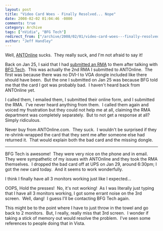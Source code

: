 ```yaml
---
layout: post
title: "Video Card Woes - Finally Resolved... Nope"
date: 2008-02-02 01:04:46 -0800
comments: true
category: Archive
tags: ["nVidia", "BFG Tech"]
redirect_from: ["/archive/2008/02/01/video-card-woes---finally-resolved.-nope.aspx/"]
author: "Jeff Handley"
---
```

<!-- more -->
<p>Well, <a href="http://ANTOnline.com" target="_blank">ANTOnline</a> sucks.  They really suck, and I'm not afraid to say it!</p>  <p>Back on Jan 25, I said that I had <a href="http://blog.jeffhandley.com/archive/2008/01/25/never-ending-video-card-woes.aspx" target="_blank">submitted an RMA</a> to them after talking with <a href="http://www.bfgtech.com" target="_blank">BFG Tech</a>.  This was actually the 2nd RMA I submitted to ANTOnline.  The first was because there was no DVI-I to VGA dongle included like there should have been.  But the one I submitted on Jan 25 was because BFG told me that the card I got was probably bad.  I haven't heard back from ANTOnline yet.</p>  <p>I called them, I emailed them, I submitted their online form, and I submitted the RMA.  I've never heard anything from them.  I called them again and voiced my frustration but they could not help me at all, claiming the RMA department was completely separately.  But to not get a response at all?  Simply ridiculous.</p>  <p>Never buy from ANTOnline.com.  They suck.  I wouldn't be surprised if they re-shrink-wrapped the card that they sent me after someone else had returned it.  That would explain both the bad card and the missing dongle.</p>  <p>   </p><hr />BFG Tech is awesome!  They were very nice on the phone and in email.  They were sympathetic of my issues with ANTOnline and they took the RMA themselves.  I dropped the bad card off at UPS on Jan 29, around 6:30pm; I got the new card today.  And it seems to work wonderfully.  <p>I think I finally have all 3 monitors working just like I expected...</p>  <p>OOPS, Hold the presses!  No, it's not working!  As I was literally just typing that I have all 3 monitors working, I got some errant noise on the 3rd screen.  Well, dang!  I guess I'll be contacting BFG Tech again.</p>  <p>This might be to the point where I have to just throw in the towel and go back to 2 monitors.  But, I really, really miss that 3rd screen.  I wonder if taking a stick of memory out would resolve the problem.  I've seen some references to people doing that in Vista.</p>
